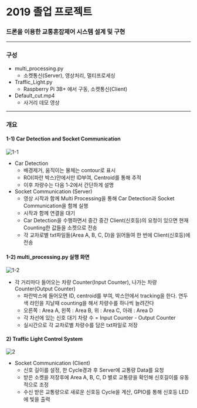 # 2019 졸업 프로젝트

### 드론을 이용한 교통혼잡제어 시스템 설계 및 구현

------

### 구성

- multi_processing.py
  - 소켓통신(Server), 영상처리, 멀티프로세싱
- Traffic_Light.py
  - Raspberry Pi 3B+ 에서 구동, 소켓통신(Client)
- Default_cut.mp4
  - 사거리 데모 영상

------

### 개요

#### 1-1) Car Detection and Socket Communication

![1-1](https://user-images.githubusercontent.com/48716219/75887799-af142280-5e6d-11ea-9407-dff7f259863f.png)

- Car Detection
  - 배경제거, 움직이는 물체는 contour로 표시
  - ROI(파란 박스)안에서만 ID부여, Centroid를 통해 추적
  - 이후 차량수는 다음 1-2에서 간단하게 설명
- Socket Communication (Server)
  - 영상 시작과 함께 Multi Processing을 통해 Car Detection과 Socket Communication을 함께 실행
  - 시작과 함께 연결을 대기
  - Car Detection을 수행하면서 중간 중간 Client(신호등)의 요청이 있으면 현재 Counting한 값들을 소켓으로 전송
  - 각 교차로별 txt파일들(Area A, B, C, D)을 읽어들여 한 번에 Client(신호등)에 전송



#### 1-2) multi_processing.py 실행 화면

![1-2](https://user-images.githubusercontent.com/48716219/75887859-c81cd380-5e6d-11ea-882f-31a43753b5a2.png)

- 각 거리마다 들어오는 차량 Counter(Input Counter), 나가는 차량 Counter(Output Counter)
  - 파란박스에 들어오면 ID, centroid를 부여, 박스안에서 tracking을 한다. 연두색 라인을 지날때 counting을 해서 차량수를 하나씩 늘려간다
  - 오른쪽 : Area A, 왼쪽 : Area B, 위 : Area C, 아래 : Area D
  - 각 차선에 있는 신호 대기 차량 수 = Input Counter - Output Counter
  - 실시간으로 각 교차로별 차량수를 담은 txt파일로 저장



#### 2) Traffic Light Control System

![2](https://user-images.githubusercontent.com/48716219/75887887-d2d76880-5e6d-11ea-9573-c549624370cd.png)

- Socket Communication (Client)
  - 신호 길이를 설정, 한 Cycle경과 후 Server에 교통량 Data를 요청
  - 받은 소켓을 저장후에 Area A, B, C, D 별로 교통량을 확인해 신호길이를 유동적으로 조정
  - 수신 받은 교통량으로 새로운 신호등 Cycle을 계산, GPIO를 통해 신호등 LED에 빛을 출력